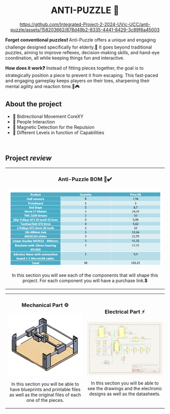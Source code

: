 <div align="center">
<h1 align="center">ANTI-PUZZLE 🧩</h1>
</div>
<div align="center">

https://github.com/Integrated-Project-2-2024-UVic-UCC/anti-puzzle/assets/158203662/878d49b2-8335-4441-8429-3c89f6a45003

</div>
<p>
</p>
<p><strong>Forget conventional puzzles❗</strong> Anti-Puzzle offers a unique and engaging challenge designed specifically for elderly.🤶 It goes beyond traditional puzzles, aiming to improve reflexes, decision-making skills, and hand-eye coordination, all while keeping things fun and interactive. </p>

<p><strong>How does it work❓</strong> Instead of fitting pieces together, the goal is to strategically position a piece to prevent it from escaping. This fast-paced and engaging gameplay keeps players on their toes, sharpening their mental agility and reaction time.🫳🎮 </p>


## About the project

- 🔁 Bidirectional Movement CoreXY  
- 📲 People Interaction
- 🧲 Magnetic Detection for the Repulsion
- 💪 Different Levels in function of Capabilities

<br>

## Project *review*
<div align="center">
<table>
<tr>
<td width="100%">
<h3 align="center">Anti-Puzzle BOM 📖✔️</h3>
<div align="center">
<img src="https://github.com/Integrated-Project-2-2024-UVic-UCC/anti-puzzle/blob/main/Imatges/Captura%20de%20pantalla%202024-06-03%20025511.png">
<p>
</p>
<p>In this section you will see each of the components that will shape this project. For each component you will have a purchase link.💲 </p>
</div>
                                                                                      
</td>



<table>
<tr>
<td width="50%">
<h3 align="center">Mechanical Part ⚙️</h3>
<div align="center">
<img src="https://github.com/Integrated-Project-2-2024-UVic-UCC/anti-puzzle/blob/main/Imatges/Projecte%5B1%5D.jpg">
<p>
</p>
<p>In this section you will be able to have blueprints and printable files as well as the original files of each one of the pieces.</p>
</div>
                                                                                      
</td>       

<td width="50%">
<h3 align="center">Electrical Part ⚡</h3>
<div align="center">
<img src="https://github.com/Integrated-Project-2-2024-UVic-UCC/anti-puzzle/blob/main/Electrical%20Part/ANTI%20PUZZLE%20BLUEPRINT_page-0001%20(1).jpg">
<p>
</p>
<p>In this section you will be able to see the drawings and the electronic designs as well as the datasheets.</p>
</div>
                                                                                      
</td>  
</table>                                                                                 
</div>
<br>
